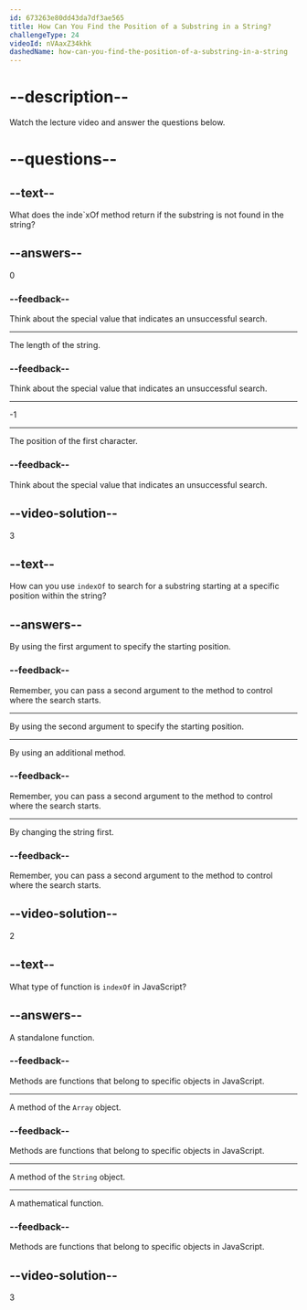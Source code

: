 ```yaml
---
id: 673263e80dd43da7df3ae565
title: How Can You Find the Position of a Substring in a String?
challengeType: 24
videoId: nVAaxZ34khk
dashedName: how-can-you-find-the-position-of-a-substring-in-a-string
---
```


# --description--

Watch the lecture video and answer the questions below.

# --questions--

## --text--

What does the inde`xOf method return if the substring is not found in the string?

## --answers--

0

### --feedback--

Think about the special value that indicates an unsuccessful search.

---

The length of the string.

### --feedback--

Think about the special value that indicates an unsuccessful search.

---

-1

---

The position of the first character.

### --feedback--

Think about the special value that indicates an unsuccessful search.

## --video-solution--

3

## --text--

How can you use `indexOf` to search for a substring starting at a specific position within the string?

## --answers--

By using the first argument to specify the starting position.

### --feedback--

Remember, you can pass a second argument to the method to control where the search starts.

---

By using the second argument to specify the starting position.

---

By using an additional method.

### --feedback--

Remember, you can pass a second argument to the method to control where the search starts.

---

By changing the string first.

### --feedback--

Remember, you can pass a second argument to the method to control where the search starts.

## --video-solution--

2

## --text--

What type of function is `indexOf` in JavaScript?

## --answers--

A standalone function.

### --feedback--

Methods are functions that belong to specific objects in JavaScript.

---

A method of the `Array` object.

### --feedback--

Methods are functions that belong to specific objects in JavaScript.

---

A method of the `String` object.

---

A mathematical function.

### --feedback--

Methods are functions that belong to specific objects in JavaScript.

## --video-solution--

3
